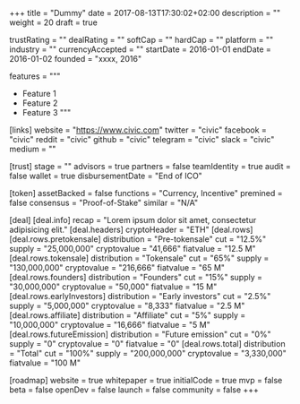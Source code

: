 +++
title = "Dummy"
date = 2017-08-13T17:30:02+02:00
description = ""
weight = 20
draft = true

trustRating = ""
dealRating = ""
softCap = ""
hardCap = ""
platform = ""
industry = ""
currencyAccepted = ""
startDate = 2016-01-01
endDate = 2016-01-02
founded = "xxxx, 2016"

features = """
- Feature 1
- Feature 2
- Feature 3
"""

[links]
  website = "https://www.civic.com"
  twitter = "civic"
  facebook = "civic"
  reddit = "civic"
  github = "civic"
  telegram = "civic"
  slack = "civic"
  medium = ""

[trust]
  stage = ""
  advisors = true
  partners = false
  teamIdentity = true
  audit = false
  wallet = true
  disbursementDate = "End of ICO"

[token]
  assetBacked = false
  functions = "Currency, Incentive"
  premined = false
  consensus = "Proof-of-Stake"
  similar = "N/A"

[deal]
  [deal.info]
    recap = "Lorem ipsum dolor sit amet, consectetur adipisicing elit."
  [deal.headers]
    cryptoHeader = "ETH"
  [deal.rows]
    [deal.rows.pretokensale]
      distribution = "Pre-tokensale"
      cut = "12.5%"
      supply = "25,000,000"
      cryptovalue = "41,666"
      fiatvalue = "12.5 M"
    [deal.rows.tokensale]
      distribution = "Tokensale"
      cut = "65%"
      supply = "130,000,000"
      cryptovalue = "216,666"
      fiatvalue = "65 M"
    [deal.rows.founders]
      distribution = "Founders"
      cut = "15%"
      supply = "30,000,000"
      cryptovalue = "50,000"
      fiatvalue = "15 M"
    [deal.rows.earlyInvestors]
      distribution = "Early investors"
      cut = "2.5%"
      supply = "5,000,000"
      cryptovalue = "8,333"
      fiatvalue = "2.5 M"
    [deal.rows.affiliate]
      distribution = "Affiliate"
      cut = "5%"
      supply = "10,000,000"
      cryptovalue = "16,666"
      fiatvalue = "5 M"
    [deal.rows.futureEmission]
      distribution = "Future emission"
      cut = "0%"
      supply = "0"
      cryptovalue = "0"
      fiatvalue = "0"
    [deal.rows.total]
      distribution = "Total"
      cut = "100%"
      supply = "200,000,000"
      cryptovalue = "3,330,000"
      fiatvalue = "100 M"

[roadmap]
  website = true
  whitepaper = true
  initialCode = true
  mvp = false
  beta = false
  openDev = false
  launch = false
  community = false
+++

